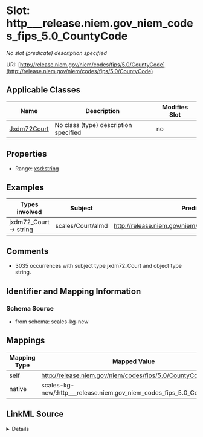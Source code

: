 

# Slot: http___release.niem.gov_niem_codes_fips_5.0_CountyCode


_No slot (predicate) description specified_





URI: [http://release.niem.gov/niem/codes/fips/5.0/CountyCode](http://release.niem.gov/niem/codes/fips/5.0/CountyCode)



<!-- no inheritance hierarchy -->





## Applicable Classes

| Name | Description | Modifies Slot |
| --- | --- | --- |
| [Jxdm72Court](../classes/Jxdm72Court.md) | No class (type) description specified |  no  |







## Properties

* Range: [xsd:string](xsd:string)






## Examples

| Types involved | Subject | Predicate | Object |
| --- | --- | --- | --- |
| jxdm72_Court → string | scales/Court/almd | http://release.niem.gov/niem/codes/fips/5.0/CountyCode | 01001 |


## Comments

* 3035 occurrences with subject type jxdm72_Court and object type string.

## Identifier and Mapping Information







### Schema Source


* from schema: scales-kg-new




## Mappings

| Mapping Type | Mapped Value |
| ---  | ---  |
| self | http://release.niem.gov/niem/codes/fips/5.0/CountyCode |
| native | scales-kg-new/:http___release.niem.gov_niem_codes_fips_5.0_CountyCode |




## LinkML Source

<details>

```yaml
name: http___release.niem.gov_niem_codes_fips_5.0_CountyCode
description: No slot (predicate) description specified
comments:
- 3035 occurrences with subject type jxdm72_Court and object type string.
examples:
- description: jxdm72_Court → string
  object:
    example_object: '01001'
    example_object_type: string
    example_predicate: http://release.niem.gov/niem/codes/fips/5.0/CountyCode
    example_subject: scales/Court/almd
    example_subject_type: jxdm72_Court
from_schema: scales-kg-new
rank: 1000
slot_uri: http://release.niem.gov/niem/codes/fips/5.0/CountyCode
alias: http___release.niem.gov_niem_codes_fips_5.0_CountyCode
domain_of:
- jxdm72_Court
range: string

```
</details>